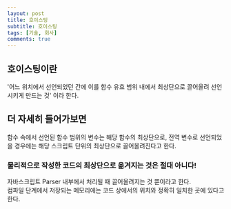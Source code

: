 ```yaml
--- 
layout: post 
title: 호이스팅
subtitle: 호이스팅 
tags: [기술, 회사] 
comments: true 
--- 
```


## 호이스팅이란
'어느 위치에서 선언되었던 간에 이를 함수 유효 범위 내에서 최상단으로 끌어올려 선언시키게 만드는 것' 이라 한다.


## 더 자세히 들어가보면
함수 속에서 선언된 함수 범위의 변수는 해당 함수의 최상단으로, 전역 변수로 선언되었을 경우에는 해당 스크립트 단위의 최상단으로 끌어올려진다고 한다.

### 물리적으로 작성한 코드의 최상단으로 옮겨지는 것은 **절대** 아니다! 
자바스크립트 Parser 내부에서 처리될 때 끌어올려지는 것 뿐이라고 한다.  
컴파일 단계에서 저장되는 메모리에는 코드 상에서의 위치와 정확히 일치한 곳에 있다고 한다.
